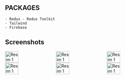 ## PACKAGES
    - Redux - Redux Toolkit
    - Tailwind
    - Firebase


## Screenshots
<div style="display: flex;">
<img src="https://github.com/Hakanlsk/firebase-chat-app/assets/123507532/e4ce4516-a608-46ef-a157-ff8e38292a8f" alt="Resim 1" style="width: 30%; margin-right: 20px;">
<img src="https://github.com/Hakanlsk/firebase-chat-app/assets/123507532/aee497a2-6f52-4477-b2f1-f57ec9337d4d" alt="Resim 1" style="width: 30%; margin-right: 20px;">
<img src="https://github.com/Hakanlsk/firebase-chat-app/assets/123507532/5551fc4c-5e17-4e7e-ba26-cb5cdfe04f33" alt="Resim 1" style="width: 30%; margin-right: 20px;">
</div>

<div style="display: flex;">
<img src="https://github.com/Hakanlsk/firebase-chat-app/assets/123507532/1bcf07af-e4bb-4ca4-9aac-3283b1303ee1" alt="Resim 1" style="width: 30%; margin-right: 20px;">
<img src="https://github.com/Hakanlsk/firebase-chat-app/assets/123507532/1a4a5ada-b561-48af-ab24-bf538a96dbe4" alt="Resim 1" style="width: 30%; margin-right: 20px;">
<img src="https://github.com/Hakanlsk/firebase-chat-app/assets/123507532/11c3283d-18f9-4960-b1c8-86c1f7bdd9cd" alt="Resim 1" style="width: 30%; margin-right: 20px;">
</div>


